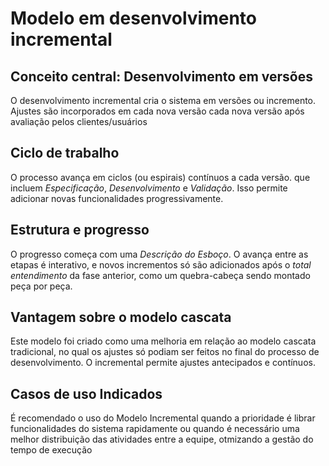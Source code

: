 # Modelo em desenvolvimento incremental

## Conceito central: Desenvolvimento em versões

O desenvolvimento incremental cria o sistema em versões ou incremento. Ajustes são incorporados em cada nova versão cada nova versão após avaliação pelos clientes/usuários

## Ciclo de trabalho

O processo avança em ciclos (ou espirais) contínuos a cada versão. que incluem *Especificação*, *Desenvolvimento* e *Validação*. Isso permite adicionar novas funcionalidades progressivamente.

## Estrutura e progresso

O progresso começa com uma *Descrição do Esboço*. O avança entre as etapas é interativo, e novos incrementos só são adicionados após o *total entendimento* da fase anterior, como um quebra-cabeça sendo montado peça por peça.

## Vantagem sobre o modelo cascata

Este modelo foi criado como uma melhoria em relação ao modelo cascata tradicional, no qual os ajustes só podiam ser feitos no final do processo de desenvolvimento. O incremental permite ajustes antecipados e contínuos.

## Casos de uso Indicados

É recomendado o uso do Modelo Incremental quando a prioridade é librar funcionalidades do sistema rapidamente ou quando é necessário uma melhor distribuição das atividades entre a equipe, otmizando a gestão do tempo de execução